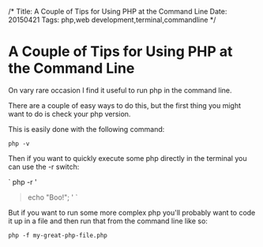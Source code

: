 /*
Title: A Couple of Tips for Using PHP at the Command Line
Date: 20150421
Tags: php,web development,terminal,commandline
*/
# A Couple of Tips for Using PHP at the Command Line

On vary rare occasion I find it useful to run php in the command line.

There are a couple of easy ways to do this, but the first thing you might want to do is check your php version.

This is easily done with the following command:

`
php -v
`

Then if you want to quickly execute some php directly in the terminal you can use the -r switch:

`
php -r '
>
> echo "Boo!";
>'
`

But if you want to run some more complex php you'll probably want to code it up in a file and then run that from the command line like so:

`
php -f my-great-php-file.php
`


